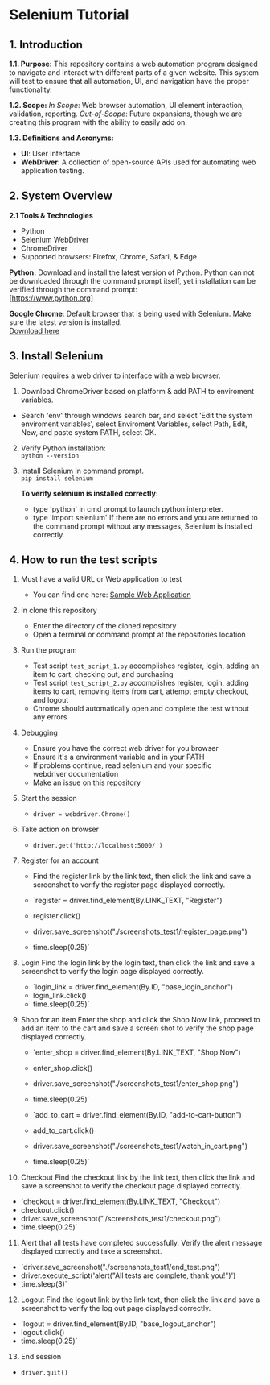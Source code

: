 # Selenium Tutorial

## 1. Introduction

**1.1. Purpose:** This repository contains a web automation program designed to navigate and interact with different parts of a given website. This system will test to ensure that all automation, UI, and navigation have the proper functionality.

**1.2. Scope:** *In Scope*: Web browser automation, UI element interaction, validation, reporting.
*Out-of-Scope*: Future expansions, though we are creating this program with the ability to easily add on.

**1.3. Definitions and Acronyms:**
+ **UI**: User Interface
+ **WebDriver**: A collection of open-source APIs used for automating web application testing. 

## 2. System Overview

**2.1 Tools & Technologies**
+ Python
+ Selenium WebDriver
+ ChromeDriver
+ Supported browsers: Firefox, Chrome, Safari, & Edge


**Python:** Download and install the latest version of Python. Python can not be downloaded through the command prompt itself, yet installation can be verified through the command prompt:  
[https://www.python.org]

**Google Chrome**: Default browser that is being used with Selenium. Make sure the latest version is installed.  
[Download here](https://googlechromelabs.github.io/chrome-for-testing/#stable)


## 3. Install Selenium

Selenium requires a web driver to interface with a web browser. 
1. Download ChromeDriver based on platform & add PATH to enviroment variables.
+ Search 'env' through windows search bar, and select 'Edit the system enviroment variables', select Enviroment Variables, select Path, Edit, New, and paste system PATH, select OK.
2. Verify Python installation:  
   `python --version`

3. Install Selenium in command prompt.  
   `pip install selenium`

   **To verify selenium is installed correctly:**
   + type 'python' in cmd prompt to launch python interpreter.
   + type 'import selenium'
   If there are no errors and you are returned to the command prompt without any messages, Selenium is installed correctly.

## 4. How to run the test scripts
1. Must have a valid URL or Web application to test
   - You can find one here: [Sample Web Application](https://github.com/Group-Project-Team-4/Web-App)

2. In clone this repository
   - Enter the directory of the cloned repository
   - Open a terminal or command prompt at the repositories location

3. Run the program
   - Test script `test_script_1.py` accomplishes register, login, adding an item to cart, checking out, and purchasing
   - Test script `test_script_2.py` accomplishes register, login, adding items to cart, removing items from cart, attempt empty checkout, and logout
   - Chrome should automatically open and complete the test without any errors

4. Debugging
   - Ensure you have the correct web driver for you browser
   - Ensure it's a environment variable and in your PATH
   - If problems continue, read selenium and your specific  
     webdriver documentation
   - Make an issue on this repository

5. Start the session
   - `driver = webdriver.Chrome()`

6. Take action on browser
   - `driver.get('http://localhost:5000/')`

7. Register for an account
   - Find the register link by the link text, then click the link and save a screenshot to verify the register page displayed correctly.
 
   - `register = driver.find_element(By.LINK_TEXT, "Register")
   - register.click()
   - driver.save_screenshot("./screenshots_test1/register_page.png")
   - time.sleep(0.25)`

8. Login
   Find the login link by the login text, then click the link and save a screenshot to verify the login page displayed correctly.

   - `login_link = driver.find_element(By.ID, "base_login_anchor")
   - login_link.click()
   - time.sleep(0.25)`

9. Shop for an item
   Enter the shop and click the Shop Now link, proceed to add an item to the cart and save a screen shot to verify the shop page displayed correctly. 

   - `enter_shop = driver.find_element(By.LINK_TEXT, "Shop Now")
   - enter_shop.click()
   - driver.save_screenshot("./screenshots_test1/enter_shop.png")
   - time.sleep(0.25)`

   - `add_to_cart = driver.find_element(By.ID, "add-to-cart-button")
   - add_to_cart.click()
   - driver.save_screenshot("./screenshots_test1/watch_in_cart.png")
   - time.sleep(0.25)`

10. Checkout
   Find the checkout link by the link text, then click the link and save a screenshot to verify the checkout page displayed correctly.

   - `checkout = driver.find_element(By.LINK_TEXT, "Checkout")
   - checkout.click()
   - driver.save_screenshot("./screenshots_test1/checkout.png")
   - time.sleep(0.25)`

11. Alert that all tests have completed successfully.
    Verify the alert message displayed correctly and take a screenshot.

   - `driver.save_screenshot("./screenshots_test1/end_test.png")
   - driver.execute_script('alert("All tests are complete, thank you!")')
   - time.sleep(3)`

12. Logout
   Find the logout link by the link text, then click the link and save a screenshot to verify the log out page displayed correctly.

   - `logout = driver.find_element(By.ID, "base_logout_anchor")
   - logout.click()
   - time.sleep(0.25)`

13. End session
   - `driver.quit()`



